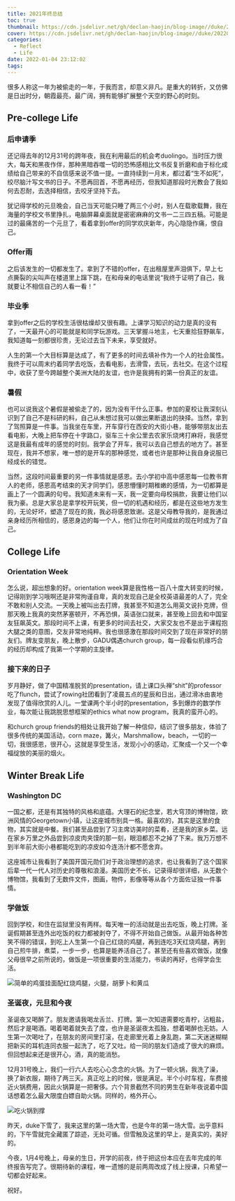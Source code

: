 ```yaml
---
title: 2021年终总结
toc: true
thumbnail: https://cdn.jsdelivr.net/gh/declan-haojin/blog-image//duke/20220105003655.png
cover: https://cdn.jsdelivr.net/gh/declan-haojin/blog-image//duke/20220105003655.png
categories:
  - Reflect
  - Life
date: 2022-01-04 23:12:02
tags:
---
```


很多人称这一年为被偷走的一年，于我而言，却意义非凡。是重大的转折，又仿佛是日出时分，朝霞最亮，最广阔，拥有能够扩展整个天空的野心的时刻。

<!--more-->

## Pre-college Life

### 后申请季

还记得去年的12月31号的跨年夜，我在利用最后的机会考duolingo。当时压力很大，每天和黑夜作伴，那种黑暗吞噬一切的恐怖感相比文书反复折磨和由于标化成绩给自己带来的不自信感来说不值一提。一直持续到一月末，都过着“生不如死”，绞尽脑汁写文书的日子。不愿再回首，不愿再经历，但我知道那段时光教会了我如何去忍耐，去选择相信，去咬牙坚持下去。

犹记得学校的元旦晚会，自己当天可能只睡了两三个小时，别人在载歌载舞，我在海量的学校文书里挣扎，电脑屏幕桌面就是密密麻麻的文书一二三四五稿。可能是过的最痛苦的一个元旦了，看着拿到offer的同学欢庆新年，内心隐隐作痛，恨自己。

### Offer雨

之后该发生的一切都发生了。拿到了不错的offer，在出租屋里声泪俱下，早上七点撕裂的尖叫声在楼道里上蹿下跳，在和母亲的电话里说“我终于证明了自己，我就要让不相信自己的人看一看！”

### 毕业季

拿到offer之后的学校生活很枯燥却又很有趣。上课学习知识的动力是真的没有了，一天最开心的可能就是和同学玩游戏。三天掌握斗地主，七天重拾狂野飙车，我知道每一刻都很珍贵，无论过去当下未来，享受就好。

人生的第一个大目标算是达成了，有了更多的时间去填补作为一个人的社会属性。我终于可以周末约着同学去吃饭，去看电影，去滑雪，去玩，去社交。在这个过程中，收获了至今跨越整个美洲大陆的友谊，也许是我拥有的第一份真正的友谊。

### 暑假

也可以说我这个暑假是被偷走了的，因为没有干什么正事。参加的夏校让我深刻认识到了自己不是科研的料，自己从未想过我可以做出果断退出的抉择。当然，拿到了驾照算是一件事。当我坐在车里，开车穿行在西安的大街小巷，能够带朋友出去看电影，大晚上把车停在十字路口，驱车三十余公里去农家乐烧烤打麻将，我感觉这是我最有成年的感觉的时刻。我学会了开车，我可以去自己想去的地方了。甚至现在，我并不想家，唯一想的是开车的那种感觉，或者也许是那种让我自身说服已经成长的错觉。

当然，这段时间最重要的另一件事情就是感恩。去小学初中高中感恩每一位教书育人的老师，感恩高考结束的天才同学们，感恩懵懂时期稚嫩的感情，为一切都算是画上了一个圆满的句号。我知道未来有一天，我一定要向母校捐款，我要让他们以我为豪。总是大家总是拿学校开玩笑，但一切的机遇和经历，都是在这些地方发生的，无论好坏，塑造了现在的我，我必将感恩致谢。这是父母教导我的，是我通过亲身经历所相信的，感恩身边的每一个人，他们让你在时间成丝的现在时成为了自己。

## College Life

### Orientation Week

怎么说，超出想象的好。orientation week算是我性格一百八十度大转变的时候，记得刚到学习哦啊还是非常拘谨自卑，真的发现自己是全校英语最差的人了，完全不敢和别人交流。一天晚上被叫出去打牌，我甚至不知道怎么用英文说扑克牌，但那天晚上我真的突然茅塞顿开，不再恐惧，英语张口就来，甚至晚上回去和中国室友狂飙英文。那段时间不上课，有更多的时间去社交，大家交友也不是出于课程抱大腿之类的意图，交友非常地纯粹。我也很感激在那段时间交到了现在非常好的朋友们。牌友变朋友，晚上散步，GADU偶遇church group，每一段看似机缘巧合的经历却构成了我第一个学期的主旋律。

### 接下来的日子

岁月静好，做了中国精准脱贫的presentation，请上课口头禅“shit”的professor吃了flunch，尝试了rowing社团看到了凌晨五点的星辰和日出，通过滑冰由衷地发现了值得欣赏的人儿。一堂课两个半小时的presentation，多到爆炸的数学作业，每次能让我跳脱思想框架的ethics what now program，我真的蛮开心的。

和church group friends的相处让我开始了解一种信仰，结识了很多朋友，体验了很多传统的美国活动，corn maze，篝火，Marshmallow，beach，一切的一切，我很感恩，很开心，这就是享受生活，发现小小的感动，汇聚成一个又一个幸福绽放的美丽的烟火。

## Winter Break Life

### Washington DC

一国之都，还是有其独特的风格和底蕴。大理石的纪念堂，若大穹顶的博物馆，欧洲风情的Georgetown小镇，让这座城市别具一格。最喜欢的，其实是这里的食物，其实就是中餐。我们甚至品尝到了习主席访美时的菜肴，还是我的家乡菜。远在家乡万里之外品尝到凉皮肉夹馍的那一刻，眼泪都忍不之掉了下来。我万万想不到半年前大街小巷都能吃到的凉皮如今连汤汁都不愿舍弃。

这座城市让我看到了美国开国元勋们对于政治理想的追求，也让我看到了这个国家后辈一代一代人对历史的尊敬和浪漫。美国历史不长，记录得却很详细，从无数个博物馆，我看到了无数件文件，图画，物件，影像等等从各个方面佐证独一件事情。

### 学做饭

回到学校，和住在监狱里没有两样。每天唯一的活动就是出去吃饭，晚上打牌。圣诞假期甚至连外出吃饭的权力都被剥夺了，不得不开始自己做饭。从最开始各种苦笑不得的错误，到吃上人生第一个自己红烧的鸡腿，再到连吃3天红烧鸡腿，再到自己煎牛排，煮菜，一步一步，也算是能养活自己了。甚至还有些喜欢做饭，就像父母很早之前所说的，做饭是一项很重要的生活能力，书读的再好，也得学会生活。

![简单的鸡蛋挂面配红烧鸡腿，火腿，胡萝卜和黄瓜](https://cdn.jsdelivr.net/gh/declan-haojin/blog-image//duke/20220105003323.png)

### 圣诞夜，元旦和今夜

圣诞夜又喝醉了。朋友邀请我喝龙舌兰、打牌。第一次知道需要吃青柠，沾粗盐，然后才是喝酒。喝着喝着就失去了度，也许是圣诞夜太孤独，想着喝醉也无妨。人生第一次喝吐了，在朋友的房间里打滚，在走廊里光着上身乱跑，第二天迷迷糊糊把新买的耳机连同衣服一起洗了，吃了又吐。给一同的朋友们造成了很大的麻烦。但回想起来还是很开心，酒，真的能消愁。

12月31号晚上，我们一行六人去吃心心念念的火锅。为了一顿火锅，我洗了澡，换了新衣服，期待了两三天。真正吃上的时候，很是满足。半个小时车程，车费接近火锅费用，因此火锅算是一把奢侈。六个背景截然不同的男生在新年夜说着中国话想着怎么最大限度白嫖自助火锅。同样的，格外开心。

![吃火锅到撑](https://cdn.jsdelivr.net/gh/declan-haojin/blog-image//duke/20220105003412.png)

昨天，duke下雪了，我来这里的第一场大雪，也是今年的第一场大雪。出乎意料的，下午雪就完全藏匿了踪迹，无处可循。但雪触及这里的早上，是真实的，美好的。

今夜，1月4号晚上，母亲的生日，开学的前夜，终于把这份本应在去年完成的年终报告写完了。很期待新的课程，唯一遗憾的是前两周改成了线上授课，只希望一切都会好起来。

祝好。


